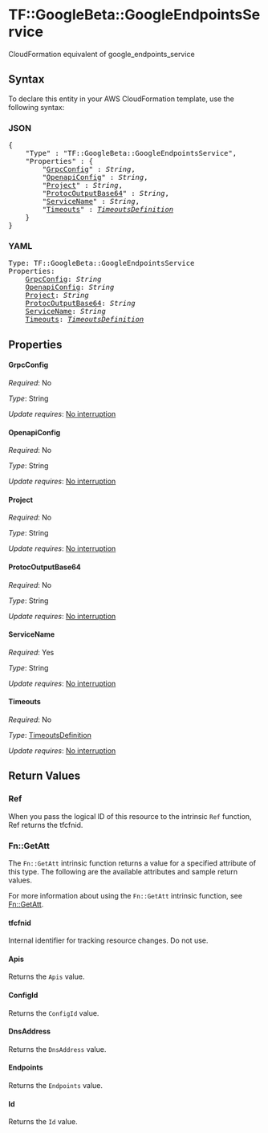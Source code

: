 # TF::GoogleBeta::GoogleEndpointsService

CloudFormation equivalent of google_endpoints_service

## Syntax

To declare this entity in your AWS CloudFormation template, use the following syntax:

### JSON

<pre>
{
    "Type" : "TF::GoogleBeta::GoogleEndpointsService",
    "Properties" : {
        "<a href="#grpcconfig" title="GrpcConfig">GrpcConfig</a>" : <i>String</i>,
        "<a href="#openapiconfig" title="OpenapiConfig">OpenapiConfig</a>" : <i>String</i>,
        "<a href="#project" title="Project">Project</a>" : <i>String</i>,
        "<a href="#protocoutputbase64" title="ProtocOutputBase64">ProtocOutputBase64</a>" : <i>String</i>,
        "<a href="#servicename" title="ServiceName">ServiceName</a>" : <i>String</i>,
        "<a href="#timeouts" title="Timeouts">Timeouts</a>" : <i><a href="timeoutsdefinition.md">TimeoutsDefinition</a></i>
    }
}
</pre>

### YAML

<pre>
Type: TF::GoogleBeta::GoogleEndpointsService
Properties:
    <a href="#grpcconfig" title="GrpcConfig">GrpcConfig</a>: <i>String</i>
    <a href="#openapiconfig" title="OpenapiConfig">OpenapiConfig</a>: <i>String</i>
    <a href="#project" title="Project">Project</a>: <i>String</i>
    <a href="#protocoutputbase64" title="ProtocOutputBase64">ProtocOutputBase64</a>: <i>String</i>
    <a href="#servicename" title="ServiceName">ServiceName</a>: <i>String</i>
    <a href="#timeouts" title="Timeouts">Timeouts</a>: <i><a href="timeoutsdefinition.md">TimeoutsDefinition</a></i>
</pre>

## Properties

#### GrpcConfig

_Required_: No

_Type_: String

_Update requires_: [No interruption](https://docs.aws.amazon.com/AWSCloudFormation/latest/UserGuide/using-cfn-updating-stacks-update-behaviors.html#update-no-interrupt)

#### OpenapiConfig

_Required_: No

_Type_: String

_Update requires_: [No interruption](https://docs.aws.amazon.com/AWSCloudFormation/latest/UserGuide/using-cfn-updating-stacks-update-behaviors.html#update-no-interrupt)

#### Project

_Required_: No

_Type_: String

_Update requires_: [No interruption](https://docs.aws.amazon.com/AWSCloudFormation/latest/UserGuide/using-cfn-updating-stacks-update-behaviors.html#update-no-interrupt)

#### ProtocOutputBase64

_Required_: No

_Type_: String

_Update requires_: [No interruption](https://docs.aws.amazon.com/AWSCloudFormation/latest/UserGuide/using-cfn-updating-stacks-update-behaviors.html#update-no-interrupt)

#### ServiceName

_Required_: Yes

_Type_: String

_Update requires_: [No interruption](https://docs.aws.amazon.com/AWSCloudFormation/latest/UserGuide/using-cfn-updating-stacks-update-behaviors.html#update-no-interrupt)

#### Timeouts

_Required_: No

_Type_: <a href="timeoutsdefinition.md">TimeoutsDefinition</a>

_Update requires_: [No interruption](https://docs.aws.amazon.com/AWSCloudFormation/latest/UserGuide/using-cfn-updating-stacks-update-behaviors.html#update-no-interrupt)

## Return Values

### Ref

When you pass the logical ID of this resource to the intrinsic `Ref` function, Ref returns the tfcfnid.

### Fn::GetAtt

The `Fn::GetAtt` intrinsic function returns a value for a specified attribute of this type. The following are the available attributes and sample return values.

For more information about using the `Fn::GetAtt` intrinsic function, see [Fn::GetAtt](https://docs.aws.amazon.com/AWSCloudFormation/latest/UserGuide/intrinsic-function-reference-getatt.html).

#### tfcfnid

Internal identifier for tracking resource changes. Do not use.

#### Apis

Returns the <code>Apis</code> value.

#### ConfigId

Returns the <code>ConfigId</code> value.

#### DnsAddress

Returns the <code>DnsAddress</code> value.

#### Endpoints

Returns the <code>Endpoints</code> value.

#### Id

Returns the <code>Id</code> value.

